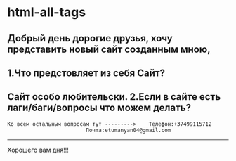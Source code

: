 # html-all-tags
Добрый день дорогие друзья, хочу представить новый сайт созданным мною,
---

1.__Что предстовляет из себя Сайт?__
---
Сайт особо любительски.
2.__Если в сайте есть лаги/баги/вопросы что можем делать?__
---
	Ко всем остальным вопросам тут --------->    Телефон:+37499115712
						     Почта:etumanyan04@gmail.com
                 
---
Хорошего вам дня!!!

